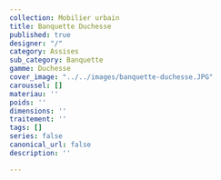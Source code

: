 ```yaml
---
collection: Mobilier urbain
title: Banquette Duchesse
published: true
designer: "/"
category: Assises
sub_category: Banquette
gamme: Duchesse
cover_image: "../../images/banquette-duchesse.JPG"
caroussel: []
materiau: ''
poids: ''
dimensions: ''
traitement: ''
tags: []
series: false
canonical_url: false
description: ''

---
```

